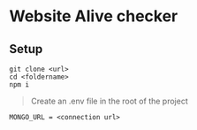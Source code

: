 # Website Alive checker

## Setup

```
git clone <url>
cd <foldername>
npm i
```

> Create an .env file in the root of the project

```
MONGO_URL = <connection url>
```
